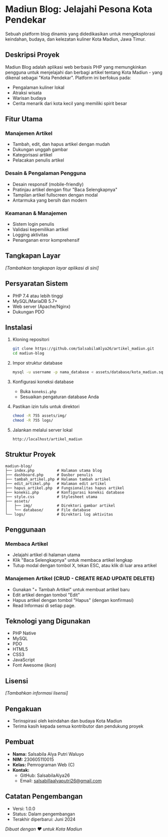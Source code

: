 # Madiun Blog: Jelajahi Pesona Kota Pendekar

Sebuah platform blog dinamis yang didedikasikan untuk mengeksplorasi keindahan, budaya, dan kelezatan kuliner Kota Madiun, Jawa Timur.

## Deskripsi Proyek

Madiun Blog adalah aplikasi web berbasis PHP yang memungkinkan pengguna untuk menjelajahi dan berbagi artikel tentang Kota Madiun - yang dikenal sebagai "Kota Pendekar". Platform ini berfokus pada:
- Pengalaman kuliner lokal
- Atraksi wisata
- Warisan budaya
- Cerita menarik dari kota kecil yang memiliki spirit besar

## Fitur Utama

### Manajemen Artikel
- Tambah, edit, dan hapus artikel dengan mudah
- Dukungan unggah gambar
- Kategorisasi artikel
- Pelacakan penulis artikel

### Desain & Pengalaman Pengguna
- Desain responsif (mobile-friendly)
- Pratinjau artikel dengan fitur "Baca Selengkapnya"
- Tampilan artikel fullscreen dengan modal
- Antarmuka yang bersih dan modern

### Keamanan & Manajemen
- Sistem login penulis
- Validasi kepemilikan artikel
- Logging aktivitas
- Penanganan error komprehensif

## Tangkapan Layar

*[Tambahkan tangkapan layar aplikasi di sini]*

## Persyaratan Sistem

- PHP 7.4 atau lebih tinggi
- MySQL/MariaDB 5.7+
- Web server (Apache/Nginx)
- Dukungan PDO

## Instalasi

1. Kloning repositori
   ```bash
   git clone https://github.com/SalsabilaAlya26/artikel_madiun.git
   cd madiun-blog
   ```

2. Impor struktur database
   ```bash
   mysql -u username -p nama_database < assets/database/kota_madiun.sql
   ```

3. Konfigurasi koneksi database
   - Buka `koneksi.php`
   - Sesuaikan pengaturan database Anda

4. Pastikan izin tulis untuk direktori
   ```bash
   chmod -R 755 assets/img/
   chmod -R 755 logs/
   ```

5. Jalankan melalui server lokal
   ```
   http://localhost/artikel_madiun
   ```

## Struktur Proyek

```
madiun-blog/
├── index.php          # Halaman utama blog
├── dashboard.php      # Dasbor penulis
├── tambah_artikel.php # Halaman tambah artikel
├── edit_artikel.php   # Halaman edit artikel
├── hapus_artikel.php  # Fungsionalitas hapus artikel
├── koneksi.php        # Konfigurasi koneksi database
├── style.css          # Stylesheet utama
├── assets/
│   ├── img/           # Direktori gambar artikel
│   └── database/      # File database
└── logs/              # Direktori log aktivitas
```

## Penggunaan

### Membaca Artikel
- Jelajahi artikel di halaman utama
- Klik "Baca Selengkapnya" untuk membaca artikel lengkap
- Tutup modal dengan tombol X, tekan ESC, atau klik di luar area artikel

### Manajemen Artikel (CRUD - CREATE READ UPDATE DELETE)
- Gunakan "+ Tambah Artikel" untuk membuat artikel baru
- Edit artikel dengan tombol "Edit"
- Hapus artikel dengan tombol "Hapus" (dengan konfirmasi)
- Read Informasi di setiap page.

## Teknologi yang Digunakan

- PHP Native
- MySQL
- PDO
- HTML5
- CSS3
- JavaScript
- Font Awesome (ikon)

## Lisensi

*[Tambahkan informasi lisensi]*

## Pengakuan

- Terinspirasi oleh keindahan dan budaya Kota Madiun
- Terima kasih kepada semua kontributor dan pendukung proyek

## Pembuat

- **Nama:** Salsabila Alya Putri Waluyo
- **NIM:** 230605110015
- **Kelas:** Pemrograman Web (C)
- **Kontak:** 
  - GitHub: SalsabilaAlya26
  - Email: salsabillaalyaputri26@gmail.com

## Catatan Pengembangan

- Versi: 1.0.0
- Status: Dalam pengembangan
- Terakhir diperbarui: Juni 2024

*Dibuat dengan ❤️ untuk Kota Madiun*